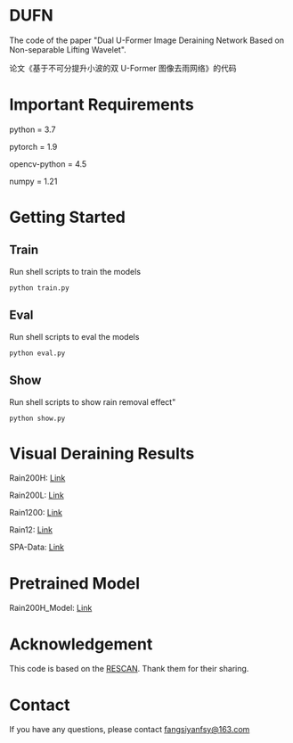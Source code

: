 # DUFN
The code of the paper "Dual U-Former Image Deraining Network Based on Non-separable Lifting Wavelet".<br>
  
论文《基于不可分提升小波的双 U-Former 图像去雨网络》的代码

# Important Requirements
python = 3.7  

pytorch = 1.9  

opencv-python = 4.5  

numpy = 1.21

# Getting Started
## Train
Run shell scripts to train the models  

`python train.py`

## Eval
Run shell scripts to eval the models  

`python eval.py`

## Show
Run shell scripts to show rain removal effect"  

`python show.py`

# Visual Deraining Results
Rain200H: [Link](https://pan.baidu.com/s/1mem4mpq5PQQ4j1Fss4WJJQ?pwd=1314)

Rain200L: [Link](https://pan.baidu.com/s/1MvyLqsi0dmzV9D4EiY_x7w?pwd=1314)

Rain1200: [Link](https://pan.baidu.com/s/1fuZ3JK-iV-rP_biWi3dhPw?pwd=1314)

Rain12: [Link](https://pan.baidu.com/s/1M1u8zyVNnjyq6ph3MkTdUA?pwd=1314)

SPA-Data: [Link](https://pan.baidu.com/s/1kL4IhOGYYocMISV7ulOewQ?pwd=1314)

# Pretrained Model
Rain200H_Model: [Link](https://pan.baidu.com/s/1ARUp7fb21q6PZCWLY8cP9A?pwd=1314)

# Acknowledgement
This code is based on the [RESCAN](https://github.com/XiaLiPKU/RESCAN). Thank them for their sharing.

# Contact
If you have any questions, please contact fangsiyanfsy@163.com
